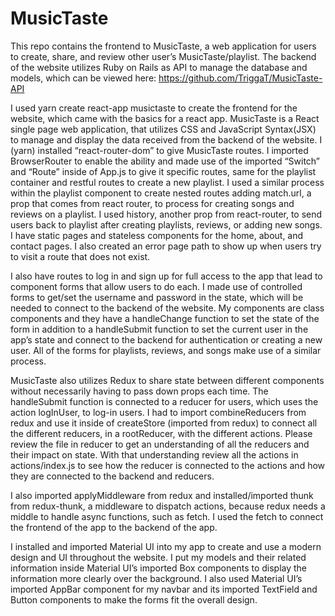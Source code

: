 # MusicTaste
This repo contains the frontend to MusicTaste, a web application for users to create, share, and review other user’s MusicTaste/playlist. The backend of the website utilizes Ruby on Rails as API to manage the database and models, which can be viewed here: https://github.com/TriggaT/MusicTaste-API

I used yarn create react-app musictaste to create the frontend for the website, which came with the basics for a react app. MusicTaste is a React single page web application, that utilizes CSS and JavaScript Syntax(JSX) to manage and display the data received from the backend of the website. I (yarn) installed “react-router-dom” to give MusicTaste routes. I imported BrowserRouter to enable the ability and made use of the imported “Switch” and “Route” inside of App.js to give it specific routes, same for the playlist container and restful routes to create a new playlist. I used a similar process within the playlist component to create nested routes adding match.url, a prop that comes from react router, to process for creating songs and reviews on a playlist. I used history, another prop from react-router, to send users back to playlist after creating playlists, reviews, or adding new songs. I have static pages and stateless components for the home, about, and contact pages. I also created an error page path to show up when users try to visit a route that does not exist. 

I also have routes to log in and sign up for full access to the app that lead to component forms that allow users to do each. I made use of controlled forms to get/set the username and password in the state, which will be needed to connect to the backend of the website. My components are class components and they have a handleChange function to set the state of the form in addition to a handleSubmit function to set the current user in the app’s state and connect to the backend for authentication or creating a new user. All of the forms for playlists, reviews, and songs make use of a similar process. 

MusicTaste also utilizes Redux to share state between different components without necessarily having to pass down props each time. The handleSubmit function is connected to a reducer for users, which uses the action logInUser, to log-in users. I had to import combineReducers from redux and use it inside of createStore (imported from redux) to connect all the different reducers, in a rootReducer, with the different actions. Please review the file in reducer to get an understanding of all the reducers and their impact on state. With that understanding review all the actions in actions/index.js to see how the reducer is connected to the actions and how they are connected to the backend and reducers. 

I also imported applyMiddleware from redux and installed/imported thunk from redux-thunk, a middleware to dispatch actions, because redux needs a middle to handle async functions, such as fetch. I used the fetch to connect the frontend of the app to the backend of the app. 

I installed and imported Material UI into my app to create and use a modern design and UI throughout the website. I put my models and their related information inside Material UI’s imported Box components to display the information more clearly over the background. I also used Material UI’s imported AppBar component for my navbar and its imported TextField and Button components to make the forms fit the overall design. 